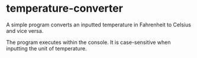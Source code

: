 # temperature-converter


A simple program converts an inputted temperature in Fahrenheit to Celsius and vice versa.



The program executes within the console.
It is case-sensitive when inputting the unit of temperature. 
